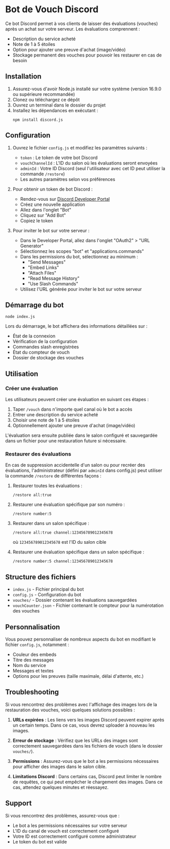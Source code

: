 # Bot de Vouch Discord

Ce bot Discord permet à vos clients de laisser des évaluations (vouches) après un achat sur votre serveur. Les évaluations comprennent :
- Description du service acheté
- Note de 1 à 5 étoiles
- Option pour ajouter une preuve d'achat (image/vidéo)
- Stockage permanent des vouches pour pouvoir les restaurer en cas de besoin

## Installation

1. Assurez-vous d'avoir Node.js installé sur votre système (version 16.9.0 ou supérieure recommandée)
2. Clonez ou téléchargez ce dépôt
3. Ouvrez un terminal dans le dossier du projet
4. Installez les dépendances en exécutant :
   ```
   npm install discord.js
   ```

## Configuration

1. Ouvrez le fichier `config.js` et modifiez les paramètres suivants :
   - `token` : Le token de votre bot Discord
   - `vouchChannelId` : L'ID du salon où les évaluations seront envoyées
   - `adminId` : Votre ID Discord (seul l'utilisateur avec cet ID peut utiliser la commande `/restore`)
   - Les autres paramètres selon vos préférences

2. Pour obtenir un token de bot Discord :
   - Rendez-vous sur [Discord Developer Portal](https://discord.com/developers/applications)
   - Créez une nouvelle application
   - Allez dans l'onglet "Bot"
   - Cliquez sur "Add Bot"
   - Copiez le token

3. Pour inviter le bot sur votre serveur :
   - Dans le Developer Portal, allez dans l'onglet "OAuth2" > "URL Generator"
   - Sélectionnez les scopes "bot" et "applications.commands"
   - Dans les permissions du bot, sélectionnez au minimum :
     - "Send Messages"
     - "Embed Links"
     - "Attach Files"
     - "Read Message History"
     - "Use Slash Commands"
   - Utilisez l'URL générée pour inviter le bot sur votre serveur

## Démarrage du bot

```
node index.js
```

Lors du démarrage, le bot affichera des informations détaillées sur :
- État de la connexion
- Vérification de la configuration
- Commandes slash enregistrées
- État du compteur de vouch
- Dossier de stockage des vouches

## Utilisation

### Créer une évaluation

Les utilisateurs peuvent créer une évaluation en suivant ces étapes :

1. Taper `/vouch` dans n'importe quel canal où le bot a accès
2. Entrer une description du service acheté
3. Choisir une note de 1 à 5 étoiles
4. Optionnellement ajouter une preuve d'achat (image/vidéo)

L'évaluation sera ensuite publiée dans le salon configuré et sauvegardée dans un fichier pour une restauration future si nécessaire.

### Restaurer des évaluations

En cas de suppression accidentelle d'un salon ou pour recréer des évaluations, l'administrateur (défini par `adminId` dans config.js) peut utiliser la commande `/restore` de différentes façons :

1. Restaurer toutes les évaluations :
   ```
   /restore all:true
   ```

2. Restaurer une évaluation spécifique par son numéro :
   ```
   /restore number:5
   ```

3. Restaurer dans un salon spécifique :
   ```
   /restore all:true channel:123456789012345678
   ```
   où `123456789012345678` est l'ID du salon cible

4. Restaurer une évaluation spécifique dans un salon spécifique :
   ```
   /restore number:5 channel:123456789012345678
   ```

## Structure des fichiers

- `index.js` - Fichier principal du bot
- `config.js` - Configuration du bot
- `vouches/` - Dossier contenant les évaluations sauvegardées
- `vouchCounter.json` - Fichier contenant le compteur pour la numérotation des vouches

## Personnalisation

Vous pouvez personnaliser de nombreux aspects du bot en modifiant le fichier `config.js`, notamment :

- Couleur des embeds
- Titre des messages
- Nom du service
- Messages et textes
- Options pour les preuves (taille maximale, délai d'attente, etc.)

## Troubleshooting

Si vous rencontrez des problèmes avec l'affichage des images lors de la restauration des vouches, voici quelques solutions possibles :

1. **URLs expirées** : Les liens vers les images Discord peuvent expirer après un certain temps. Dans ce cas, vous devrez uploader à nouveau les images.

2. **Erreur de stockage** : Vérifiez que les URLs des images sont correctement sauvegardées dans les fichiers de vouch (dans le dossier `vouches/`).

3. **Permissions** : Assurez-vous que le bot a les permissions nécessaires pour afficher des images dans le salon cible.

4. **Limitations Discord** : Dans certains cas, Discord peut limiter le nombre de requêtes, ce qui peut empêcher le chargement des images. Dans ce cas, attendez quelques minutes et réessayez.

## Support

Si vous rencontrez des problèmes, assurez-vous que :
- Le bot a les permissions nécessaires sur votre serveur
- L'ID du canal de vouch est correctement configuré
- Votre ID est correctement configuré comme administrateur
- Le token du bot est valide